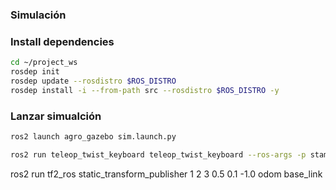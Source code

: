 ### Simulación

### Install dependencies

```bash
cd ~/project_ws
rosdep init
rosdep update --rosdistro $ROS_DISTRO
rosdep install -i --from-path src --rosdistro $ROS_DISTRO -y
```
### Lanzar simualción

```bash
ros2 launch agro_gazebo sim.launch.py
```



```bash
ros2 run teleop_twist_keyboard teleop_twist_keyboard --ros-args -p stamped:=true -p use_sim_time:=true --remap /cmd_vel:=/agro_base_controller/cmd_vel
```

ros2 run tf2_ros static_transform_publisher 1 2 3 0.5 0.1 -1.0 odom base_link

